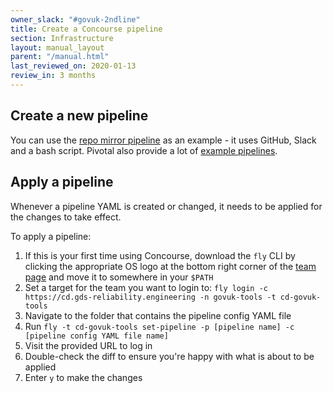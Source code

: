 ```yaml
---
owner_slack: "#govuk-2ndline"
title: Create a Concourse pipeline
section: Infrastructure
layout: manual_layout
parent: "/manual.html"
last_reviewed_on: 2020-01-13
review_in: 3 months
---
```


## Create a new pipeline

You can use the [repo mirror pipeline](https://github.com/alphagov/govuk-repo-mirror/blob/master/concourse.yml) as an example - it uses GitHub, Slack and a bash script. Pivotal also provide a lot of [example pipelines](https://github.com/pivotalservices/concourse-pipeline-samples).

## Apply a pipeline

Whenever a pipeline YAML is created or changed, it needs to be applied for the changes to take effect.

To apply a pipeline:

1. If this is your first time using Concourse, download the `fly` CLI by clicking the appropriate OS logo at the bottom right corner of the [team page](https://cd.gds-reliability.engineering/teams/govuk-tools) and move it to somewhere in your `$PATH`
1. Set a target for the team you want to login to: `fly login -c https://cd.gds-reliability.engineering -n govuk-tools -t cd-govuk-tools`
1. Navigate to the folder that contains the pipeline config YAML file
1. Run `fly -t cd-govuk-tools set-pipeline -p [pipeline name] -c [pipeline config YAML file name]`
1. Visit the provided URL to log in
1. Double-check the diff to ensure you're happy with what is about to be applied
1. Enter `y` to make the changes
